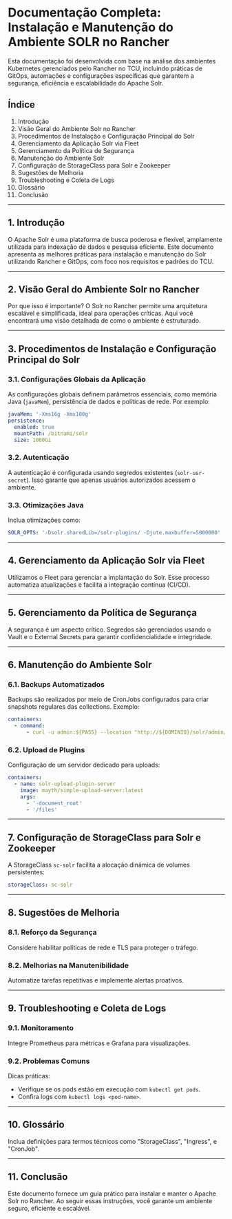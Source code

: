 # Documentação Completa: Instalação e Manutenção do Ambiente SOLR no Rancher

Esta documentação foi desenvolvida com base na análise dos ambientes Kubernetes gerenciados pelo Rancher no TCU, incluindo práticas de GitOps, automações e configurações específicas que garantem a segurança, eficiência e escalabilidade do Apache Solr.

## Índice
1. Introdução
2. Visão Geral do Ambiente Solr no Rancher
3. Procedimentos de Instalação e Configuração Principal do Solr
4. Gerenciamento da Aplicação Solr via Fleet
5. Gerenciamento da Política de Segurança
6. Manutenção do Ambiente Solr
7. Configuração de StorageClass para Solr e Zookeeper
8. Sugestões de Melhoria
9. Troubleshooting e Coleta de Logs
10. Glossário
11. Conclusão

---

## 1. Introdução
O Apache Solr é uma plataforma de busca poderosa e flexível, amplamente utilizada para indexação de dados e pesquisa eficiente. Este documento apresenta as melhores práticas para instalação e manutenção do Solr utilizando Rancher e GitOps, com foco nos requisitos e padrões do TCU.

---

## 2. Visão Geral do Ambiente Solr no Rancher
Por que isso é importante? O Solr no Rancher permite uma arquitetura escalável e simplificada, ideal para operações críticas. Aqui você encontrará uma visão detalhada de como o ambiente é estruturado.

---

## 3. Procedimentos de Instalação e Configuração Principal do Solr

### 3.1. Configurações Globais da Aplicação
As configurações globais definem parâmetros essenciais, como memória Java (`javaMem`), persistência de dados e políticas de rede. Por exemplo:
```yaml
javaMem: '-Xms16g -Xmx100g'
persistence:
  enabled: true
  mountPath: /bitnami/solr
  size: 1000Gi
```

### 3.2. Autenticação
A autenticação é configurada usando segredos existentes (`solr-usr-secret`). Isso garante que apenas usuários autorizados acessem o ambiente.

### 3.3. Otimizações Java
Inclua otimizações como:
```yaml
SOLR_OPTS: '-Dsolr.sharedLib=/solr-plugins/ -Djute.maxbuffer=5000000'
```

---

## 4. Gerenciamento da Aplicação Solr via Fleet
Utilizamos o Fleet para gerenciar a implantação do Solr. Esse processo automatiza atualizações e facilita a integração contínua (CI/CD).

---

## 5. Gerenciamento da Política de Segurança
A segurança é um aspecto crítico. Segredos são gerenciados usando o Vault e o External Secrets para garantir confidencialidade e integridade.

---

## 6. Manutenção do Ambiente Solr

### 6.1. Backups Automatizados
Backups são realizados por meio de CronJobs configurados para criar snapshots regulares das collections. Exemplo:
```yaml
containers:
  - command:
      - curl -u admin:${PASS} --location "http://${DOMINIO}/solr/admin/collections?action=BACKUP&collection=${COLLECTION}&location=${LOCATION}&name=${NAME}"
```

### 6.2. Upload de Plugins
Configuração de um servidor dedicado para uploads:
```yaml
containers:
  - name: solr-upload-plugin-server
    image: mayth/simple-upload-server:latest
    args:
      - '-document_root'
      - '/files'
```

---

## 7. Configuração de StorageClass para Solr e Zookeeper
A StorageClass `sc-solr` facilita a alocação dinâmica de volumes persistentes:
```yaml
storageClass: sc-solr
```

---

## 8. Sugestões de Melhoria
### 8.1. Reforço da Segurança
Considere habilitar políticas de rede e TLS para proteger o tráfego.

### 8.2. Melhorias na Manutenibilidade
Automatize tarefas repetitivas e implemente alertas proativos.

---

## 9. Troubleshooting e Coleta de Logs
### 9.1. Monitoramento
Integre Prometheus para métricas e Grafana para visualizações.

### 9.2. Problemas Comuns
Dicas práticas:
- Verifique se os pods estão em execução com `kubectl get pods`.
- Confira logs com `kubectl logs <pod-name>`.

---

## 10. Glossário
Inclua definições para termos técnicos como "StorageClass", "Ingress", e "CronJob".

---

## 11. Conclusão
Este documento fornece um guia prático para instalar e manter o Apache Solr no Rancher. Ao seguir essas instruções, você garante um ambiente seguro, eficiente e escalável.
